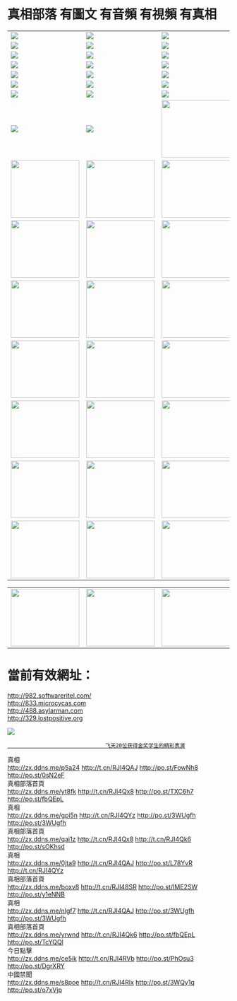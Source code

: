 # 真相部落 有圖文 有音頻 有視頻 有真相<br>




<table>
<tr>
	<td><a href="http://1.hs.vc/xtr/107/"><img  src ="http://1.hs.vc/pic/2017/02/107.jpg"></a></td>
	<td><a href="http://1.hs.vc/xtr/829/"><img src ="http://1.hs.vc/pic/2017/02/829.jpg"></a></td>
	<td><a href="http://1.hs.vc/xtr/69/"><img  src ="http://1.hs.vc/pic/2017/02/69.jpg"></a></td>
	<td><a href="http://1.hs.vc/xtr/99/"><img  src ="http://1.hs.vc/pic/2017/02/99.jpg"></a></td>
</tr>
<tr>
	<td><a href="http://1.hs.vc/xtr/40/"><img  src ="http://1.hs.vc/pic/2017/02/40.jpg"></a></td>
	<td><a href="http://1.hs.vc/xtr/20/"><img  src ="http://1.hs.vc/pic/2017/02/20.jpg"></a></td>
	<td><a href="http://1.hs.vc/xtr/81/"><img  src ="http://1.hs.vc/pic/2017/02/81.jpg"></a></td>
	<td><a href="http://1.hs.vc/xtr/2/"><img  src ="http://1.hs.vc/pic/2017/02/2.jpg"></a></td>
</tr>
<tr>
	<td><a href="http://1.hs.vc/xtr/86/"><img  src ="http://1.hs.vc/pic/2017/02/86.jpg"></a></td>
	<td><a href="http://1.hs.vc/xtr/109/"><img  src ="http://1.hs.vc/pic/2017/02/109.jpg"></a></td>
	<td><a href="http://1.hs.vc/xtr/1378/"><img  src ="http://1.hs.vc/pic/2017/02/1378.jpg"></a></td>
	<td><a href="http://1.hs.vc/xtr/57/"><img  src ="http://1.hs.vc/pic/2017/02/57.jpg"></a></td>
</tr>
<tr>
	<td><a href="http://1.hs.vc/xtr/1219/"><img  src ="http://1.hs.vc/pic/2017/02/1219.jpg"></a></td>
	<td><a href="http://1.hs.vc/xtr/1220/"><img  src ="http://1.hs.vc/pic/2017/02/1220.jpg"></a></td>
	<td><a href="http://1.hs.vc/xtr/1221/"><img  src ="http://1.hs.vc/pic/2017/02/1221.jpg"></a></td>
	<td><a href="http://1.hs.vc/xtr/51/"><img  src ="http://1.hs.vc/pic/2017/02/51.jpg"></a></td>
</tr>
<tr>
	<td><a href="http://1.hs.vc/xtr/1055/"><img  src ="http://1.hs.vc/pic/2017/02/1055.jpg"></a></td>
	<td><a href="http://1.hs.vc/xtr/611/"><img  src ="http://1.hs.vc/pic/2017/02/611.jpg"></a></td>
	<td><a href="http://1.hs.vc/xtr/1121/"><img  src ="http://1.hs.vc/pic/2017/02/1121.jpg"></a></td>
	<td><a href="http://1.hs.vc/xtr/610/"><img  src ="http://1.hs.vc/pic/2017/02/610.jpg"></a></td>
</tr>
<tr>
	<td><a href="http://1.hs.vc/xtr/1128/"><img  src ="http://1.hs.vc/pic/2017/02/1128.jpg"></a></td>
	<td><a href="http://1.hs.vc/xtr/1395/"><img  src ="http://1.hs.vc/pic/2017/02/1406.jpg"></a></td>
	<td><a href="http://1.hs.vc/xtr/1407/"><img  src ="http://1.hs.vc/pic/2017/02/1407.jpg"></a></td>
	<td><a href="http://1.hs.vc/xtr/934/"><img  src ="http://1.hs.vc/pic/2017/02/934.jpg"></a></td>
</tr>
<tr>
	<td><a href="http://1.hs.vc/xtr/641/"><img  src ="http://1.hs.vc/pic/2017/02/641.jpg"></a></td>
	<td><a href="http://1.hs.vc/xtr/949/"><img  src ="http://1.hs.vc/pic/2017/02/949.jpg"></a></td>
	<td><a href="http://1.hs.vc/xtr/112/"><img  src ="http://1.hs.vc/pic/2017/02/112.jpg"></a></td>
	<td><a href="http://1.hs.vc/xtr/812/"><img  src ="http://1.hs.vc/pic/2017/02/812.jpg"></a></td>
</tr>
<tr>
	<td><a href="http://1.hs.vc/xtr/103/"><img  src ="http://1.hs.vc/pic/2017/02/103.jpg"></a></td>
	<td><a href="http://1.hs.vc/xtr/3/"><img  src ="http://1.hs.vc/pic/2017/02/3.jpg"></a></td>
	<td><A HREF="http://1.hs.vc/mp4/zx/2015/11/Lkmtt.mp4" target="_blank" title="蓮開滿天庭"><img  src="http://1.hs.vc/pic/2015/11/Lkmtt3480_jssor.jpg"  style="width:155px;height:130px;"></A></td>
	<td><A HREF="http://1.hs.vc/mp4/zx/2015/11/2013513.mp4" target="_blank" title="飛旋的法輪"><img  src="http://1.hs.vc/pic/2015/11/falun480_jssor.jpg"  style="width:155px;height:130px;"></A></td>
</tr>
<tr>
	<td><A HREF="http://1.hs.vc/mp4/zx/2015/11/NYParade.mp4" target="_blank" title="2004年4月10日法輪功紐約大遊行"><img  src="http://1.hs.vc/pic/2015/11/nyparade480_jssor.jpg"  style="width:155px;height:130px;"></A></td>
	<td><A HREF="http://1.hs.vc/mp4/news617/2015/05/WEB_s28093.mp4" target="_blank" title="2015年世界法輪大法日特別報導"><img  src="http://1.hs.vc/pic/2015/11/p6752711a666997037_jssor.jpg"  style="width:155px;height:130px;"></A></td>
	<td><A HREF="http://1.hs.vc/mp4/news829/2015/11/30211_326650.mp4" target="_blank" title="滄州綁架案連審四天 民眾抹淚稱審好人"><img  src="http://1.hs.vc/pic/2015/11/changzhou2480_jssor.jpg"  style="width:155px;height:130px;"></A></td>
	<td><A HREF="http://1.hs.vc/mp4/mhph/2015/10/changzhou.mp4" target="_blank" title="滄州真相--獅城血淚"><img  src="http://1.hs.vc/pic/2015/11/changzhou480_jssor.jpg"  style="width:155px;height:130px;"></A></td>
</tr>
<tr>
	<td><A HREF="http://1.hs.vc/mp4/mhjd/mhjd_55.mp4" target="_blank" title="正義律師與無罪辯護"><img  src="http://1.hs.vc/pic/2015/11/wzbh480_jssor.jpg"  style="width:155px;height:130px;"></A></td>
	<td><A HREF="http://1.hs.vc/mp4/zx/2015/11/layerkcs.mp4" target="_blank" title="中國的良心--高智晟律師"><img  src="http://1.hs.vc/pic/2015/11/layerkcs2480_jssor.jpg"  style="width:155px;height:130px;"></A></td>
	<td><A HREF="http://1.hs.vc/mp4/mhph/2015/10/szxl.mp4" target="_blank" title="神州血淚--北京、大慶、廣東、哈爾濱"><img  src="http://1.hs.vc/pic/2015/11/szxl480_jssor.jpg"  style="width:155px;height:130px;"></A></td>
	<td><A HREF="http://1.hs.vc/mp4/zx/2015/11/TangShanFFXS.mp4" target="_blank" title="真相紀錄片：鳳凰新生"><img  src="http://1.hs.vc/pic/2015/11/fhxs2480_jssor.jpg"  style="width:155px;height:130px;"></A></td>
</tr>
<tr>
	<td><A HREF="http://1.hs.vc/mp4/zx/2015/11/jidong.mp4" target="_blank" title="冀東監獄的罪惡"><img  src="http://1.hs.vc/pic/2015/11/jidong480_jssor.jpg"  style="width:155px;height:130px;"></A></td>
	<td><A HREF="http://1.hs.vc/mp4/mhph/2015/10/tangshan.mp4" target="_blank" title="鳳凰血淚"><img  src="http://1.hs.vc/pic/2015/11/tangshan480_jssor.jpg"  style="width:155px;height:130px;"></A>
					</div></td>
	<td>	<A HREF="http://1.hs.vc/mp4/mhph/2015/10/zfxtzxl.mp4" target="_blank" title="政法系統罪行錄--唐山篇"><img  src="http://1.hs.vc/pic/2015/11/zfxtzxl480_jssor.jpg"  style="width:155px;height:130px;"></A></td>
	<td><A HREF="http://1.hs.vc/mp4/mhph/2015/10/QDBG.mp4" target="_blank" title="青島悲歌"><img  src="http://1.hs.vc/pic/2015/10/qdbg2480_jssor.jpg"  style="width:155px;height:130px;"></A></td>
</tr>
<tr>
	<td><A HREF="http://1.hs.vc/mp4/mhph/2015/10/huludao.mp4" target="_blank" title="葫蘆島永恆的見證"><img  src="http://1.hs.vc/pic/2015/10/huludao480_jssor.jpg"  style="width:155px;height:130px;"></A></td>
	<td><A HREF="http://1.hs.vc/mp4/mhph/2015/10/qbzx.mp4" target="_blank" title="湖畔泉邊聽真相-濟南泉城的傳奇"><img  src="http://1.hs.vc/pic/2015/10/hupan480_jssor.jpg"  style="width:155px;height:130px;"></A></td>
	<td><A HREF="http://1.hs.vc/mp4/mhph/2015/10/baoding_dvd_v2.mp4" target="_blank" title="燕趙悲歌"><img  src="http://1.hs.vc/pic/2015/10/yzbg480_jssor.jpg"  style="width:155px;height:130px;"></A></td>
	<td><A HREF="http://1.hs.vc/mp4/zx/2015/11/meihuashi_complete_ED2.0.mp4" target="_blank" title="梅花詩完整版"><img  src="http://1.hs.vc/pic/2015/11/mhs480_jssor.jpg"  style="width:155px;height:130px;"></A></td>
</tr>
<tr>
	<td><A HREF="http://1.hs.vc/mp4/zx/2015/11/fengbei512k.mp4" target="_blank" title="豐碑"><img  src="http://1.hs.vc/pic/2015/11/fongbei480_jssor.jpg"  style="width:155px;height:130px;"></A></td>
	<td><A HREF="http://1.hs.vc/mp4/zx/2015/11/fytdxComplete.mp4" target="_blank" title="風雨天地行全集"><img  src="http://1.hs.vc/pic/2015/11/fytdxWhite480_jssor.jpg"  style="width:155px;height:130px;"></A></td>
	<td><A HREF="http://1.hs.vc/mp4/zx/2015/11/JianZheng.mp4" target="_blank" title="見證"><img  src="http://1.hs.vc/pic/2015/11/witness480_jssor.jpg"  style="width:155px;height:130px;"></A></td>
	<td><A HREF="http://1.hs.vc/mp4/mhph/2015/10/hcym.mp4" target="_blank" title="紅朝陰謀"><img  src="http://1.hs.vc/pic/2015/10/hcym480_jssor.jpg"  style="width:155px;height:130px;"></A></td>
</tr>
<tr>
	<td><A HREF="http://1.hs.vc/mp4/zx/2015/11/zfzxPalV3.mp4" target="_blank" title="是自焚還是騙局"><img  src="http://1.hs.vc/pic/2015/11/zfzx4805_jssor.jpg"  style="width:155px;height:130px;"></A></td>
	<td><A HREF="http://1.hs.vc/mp4/zx/2015/11/lsdspMsyTd.mp4" target="_blank" title="歷史的審判"><img  src="http://1.hs.vc/pic/2015/11/lsdsp480_jssor.jpg"  style="width:155px;height:130px;"></A></td>
	<td><A HREF="http://1.hs.vc/mp4/news886/2015/11/concat886.mp4" target="_blank" title="一周全球控告江澤民"><img  src="http://1.hs.vc/pic/2015/11/news886480_jssor.jpg"  style="width:155px;height:130px;"></A></td>
	<td><A HREF="http://1.hs.vc/mp4/news1378/2014/08/CQSD_s0_e4_v2_i0-CQSD_4-video.mp4" target="_blank" title="歐洲的抉擇"><img  src="http://1.hs.vc/pic/2015/11/p5143421a564166643-ss_jssor.jpg"  style="width:155px;height:130px;"></A></td>
</tr>
<tr>
	<td><A HREF="http://1.hs.vc/mp4/zx/2015/11/hk20150720parade.mp4" target="_blank" title="港法輪功反迫害大遊行 大陸遊客震撼"><img  src="http://1.hs.vc/pic/2015/11/281098-ss_jssor.jpg"  style="width:155px;height:130px;"></A></td>
	<td><A HREF="http://1.hs.vc/mp4/zx/2015/11/20150720hkParade512k.mp4" target="_blank" title="香港法輪功720遊行聲援訴江潮"><img  src="http://1.hs.vc/pic/2015/11/2015720parade480_jssor.jpg"  style="width:155px;height:130px;"></A></td>
	<td><A HREF="http://1.hs.vc/mp4/zx/2015/11/hktdc512.mp4" target="_blank" title="香港退黨潮"><img  src="http://1.hs.vc/pic/2015/11/hktdc480_jssor.jpg"  style="width:155px;height:130px;"></A></td>
	<td><A HREF="http://1.hs.vc/mp4/news413/2015/11/concat413.mp4" target="_blank" title="本月退黨精選"><img  src="http://1.hs.vc/pic/2015/11/tuidang480_jssor.jpg"  style="width:155px;height:130px;"></A></td>
</tr>
</table>

<table>
<tr>
	<td><A HREF="http://1.hs.vc/mp4/news823/2015/11/TSZG_British_1_QA_A_TSZG-61-1_XinHaoNianZuoZh_P617180.mp4" target="_blank" title="辛灝年：紀念《九評共產黨》發表十週年演講"><img  src="http://1.hs.vc/pic/2015/11/xhn9p10480_jssor.jpg"  style="width:155px;height:130px;"></A></td>
	<td><A HREF="http://1.hs.vc/mp4/news57/2015/11/JPGCD8.mp4" target="_blank" title="【九評之八】評中國共產黨的邪教本質"><img  src="http://1.hs.vc/pic/2015/11/9pkcd8p480_jssor.jpg"  style="width:155px;height:130px;"></A></td>
	<td><A HREF="http://1.hs.vc/mp4/other/kao.Chih.Sheng_story.mp4"  target="_blank" title="超越恐懼:高智晟的故事"				style="font-size:20px;"><img src="http://1.hs.vc/pic/2016/12/GZS201408070902.jpg"  style="width:155px;height:130px;">
						</A></td>
	<td><A HREF="http://1.hs.vc/mp4/zx/2016/11/oh10yearsInv.mp4"  target="_blank" title="紀錄片《活摘 十年調查》完整版" style="font-size:20px;"><img src="http://1.hs.vc/pic/2016/11/10yearsOHinv.jpg"  style="width:155px;height:130px;">
						</A></td>
</tr>
</table>














# 當前有效網址：<br>
http://982.softwareritel.com/<br>
http://833.microcycas.com<br>
http://488.asylarman.com<br>
http://329.lostpositive.org<br>

<a href="http://329.lostpositive.orgm/zx/" target="_blank"><img src="http://329.lostpositive.org/pic/2016/11/p7829911a215010452.jpg">

                                   飞天20位获得金奖学生的精彩表演
</a>
<div class="linkbox"><div class="title">真相<div id="url"><a href="http://zx.ddns.me/p5a24" target=_blank>http://zx.ddns.me/p5a24</a>     <a href="http://t.cn/RJI4QAJ" target=_blank>http://t.cn/RJI4QAJ</a>     <a href="http://po.st/FowNh8" target=_blank>http://po.st/FowNh8</a>     <a href="http://po.st/0sN2eF" target=_blank>http://po.st/0sN2eF</a></div></div><div class="title">真相部落首頁<div id="url"><a href="http://zx.ddns.me/yt8fk" target=_blank>http://zx.ddns.me/yt8fk</a>     <a href="http://t.cn/RJI4Qx8" target=_blank>http://t.cn/RJI4Qx8</a>     <a href="http://po.st/TXC6h7" target=_blank>http://po.st/TXC6h7</a>     <a href="http://po.st/fbQEpL" target=_blank>http://po.st/fbQEpL</a></div></div><div class="title">真相<div id="url"><a href="http://zx.ddns.me/gpi5n" target=_blank>http://zx.ddns.me/gpi5n</a>     <a href="http://t.cn/RJI4QYz" target=_blank>http://t.cn/RJI4QYz</a>     <a href="http://po.st/3WUgfh" target=_blank>http://po.st/3WUgfh</a>     <a href="http://po.st/3WUgfh" target=_blank>http://po.st/3WUgfh</a></div></div><div class="title">真相部落首頁<div id="url"><a href="http://zx.ddns.me/qai1z" target=_blank>http://zx.ddns.me/qai1z</a>     <a href="http://t.cn/RJI4Qx8" target=_blank>http://t.cn/RJI4Qx8</a>     <a href="http://t.cn/RJI4Qk6" target=_blank>http://t.cn/RJI4Qk6</a>     <a href="http://po.st/sOKhsd" target=_blank>http://po.st/sOKhsd</a></div></div><div class="title">真相<div id="url"><a href="http://zx.ddns.me/0jta9" target=_blank>http://zx.ddns.me/0jta9</a>     <a href="http://t.cn/RJI4QAJ" target=_blank>http://t.cn/RJI4QAJ</a>     <a href="http://po.st/L78YvR" target=_blank>http://po.st/L78YvR</a>     <a href="http://t.cn/RJI4QYz" target=_blank>http://t.cn/RJI4QYz</a></div></div><div class="title">真相部落首頁<div id="url"><a href="http://zx.ddns.me/boxv8" target=_blank>http://zx.ddns.me/boxv8</a>     <a href="http://t.cn/RJI48SR" target=_blank>http://t.cn/RJI48SR</a>     <a href="http://po.st/IME2SW" target=_blank>http://po.st/IME2SW</a>     <a href="http://po.st/y1eNNB" target=_blank>http://po.st/y1eNNB</a></div></div><div class="title">真相<div id="url"><a href="http://zx.ddns.me/nlgf7" target=_blank>http://zx.ddns.me/nlgf7</a>     <a href="http://t.cn/RJI4QAJ" target=_blank>http://t.cn/RJI4QAJ</a>     <a href="http://po.st/3WUgfh" target=_blank>http://po.st/3WUgfh</a>     <a href="http://po.st/3WUgfh" target=_blank>http://po.st/3WUgfh</a></div></div><div class="title">真相部落首頁<div id="url"><a href="http://zx.ddns.me/yrwnd" target=_blank>http://zx.ddns.me/yrwnd</a>     <a href="http://t.cn/RJI4Qk6" target=_blank>http://t.cn/RJI4Qk6</a>     <a href="http://po.st/fbQEpL" target=_blank>http://po.st/fbQEpL</a>     <a href="http://po.st/TcYQQl" target=_blank>http://po.st/TcYQQl</a></div></div><div class="title">今日點擊<div id="url"><a href="http://zx.ddns.me/ce5ik" target=_blank>http://zx.ddns.me/ce5ik</a>     <a href="http://t.cn/RJI4RVb" target=_blank>http://t.cn/RJI4RVb</a>     <a href="http://po.st/PhOsu3" target=_blank>http://po.st/PhOsu3</a>     <a href="http://po.st/DgrXRY" target=_blank>http://po.st/DgrXRY</a></div></div><div class="title">中國禁聞<div id="url"><a href="http://zx.ddns.me/s8poe" target=_blank>http://zx.ddns.me/s8poe</a>     <a href="http://t.cn/RJI4Rlx" target=_blank>http://t.cn/RJI4Rlx</a>     <a href="http://po.st/3WQy1q" target=_blank>http://po.st/3WQy1q</a>     <a href="http://po.st/o7xVjp" target=_blank>http://po.st/o7xVjp</a></div></div></div>
